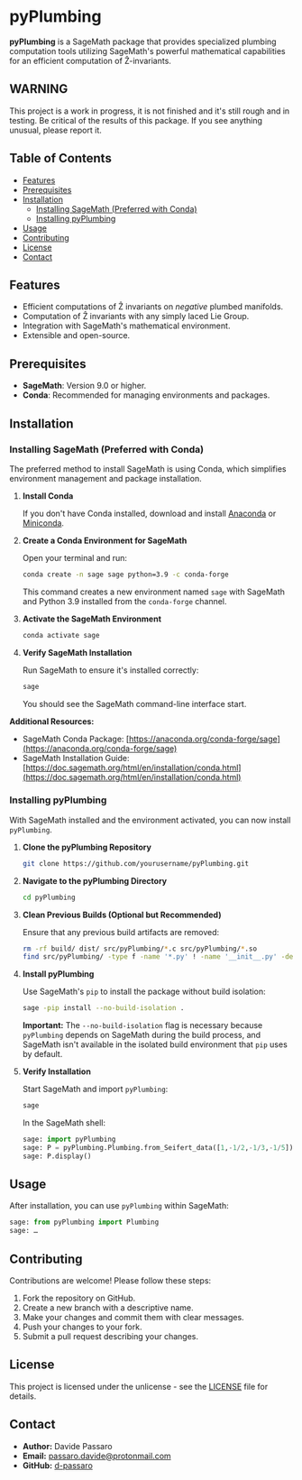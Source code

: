 # pyPlumbing

**pyPlumbing** is a SageMath package that provides specialized plumbing computation tools utilizing SageMath's powerful mathematical capabilities for an efficient computation of Ẑ-invariants.
## **WARNING**
This project is a work in progress, it is not finished and it's still rough and in testing. Be critical of the results of this package. If you see anything unusual, please report it.

## Table of Contents

- [Features](#features)
- [Prerequisites](#prerequisites)
- [Installation](#installation)
  - [Installing SageMath (Preferred with Conda)](#installing-sagemath-preferred-with-conda)
  - [Installing pyPlumbing](#installing-pyplumbing)
- [Usage](#usage)
- [Contributing](#contributing)
- [License](#license)
- [Contact](#contact)

## Features

- Efficient computations of Ẑ invariants on _negative_ plumbed manifolds.
- Computation of Ẑ invariants with any simply laced Lie Group.
- Integration with SageMath's mathematical environment.
- Extensible and open-source.

## Prerequisites

- **SageMath**: Version 9.0 or higher.
- **Conda**: Recommended for managing environments and packages.

## Installation

### Installing SageMath (Preferred with Conda)

The preferred method to install SageMath is using Conda, which simplifies environment management and package installation.

1. **Install Conda**

   If you don't have Conda installed, download and install [Anaconda](https://www.anaconda.com/products/distribution) or [Miniconda](https://docs.conda.io/en/latest/miniconda.html).

2. **Create a Conda Environment for SageMath**

   Open your terminal and run:

   ```bash
   conda create -n sage sage python=3.9 -c conda-forge
   ```

   This command creates a new environment named `sage` with SageMath and Python 3.9 installed from the `conda-forge` channel.

3. **Activate the SageMath Environment**

   ```bash
   conda activate sage
   ```

4. **Verify SageMath Installation**

   Run SageMath to ensure it's installed correctly:

   ```bash
   sage
   ```

   You should see the SageMath command-line interface start.

**Additional Resources:**

- SageMath Conda Package: [https://anaconda.org/conda-forge/sage](https://anaconda.org/conda-forge/sage)
- SageMath Installation Guide: [https://doc.sagemath.org/html/en/installation/conda.html](https://doc.sagemath.org/html/en/installation/conda.html)

### Installing pyPlumbing

With SageMath installed and the environment activated, you can now install `pyPlumbing`.

1. **Clone the pyPlumbing Repository**

   ```bash
   git clone https://github.com/yourusername/pyPlumbing.git
   ```

2. **Navigate to the pyPlumbing Directory**

   ```bash
   cd pyPlumbing
   ```

3. **Clean Previous Builds (Optional but Recommended)**

   Ensure that any previous build artifacts are removed:

   ```bash
   rm -rf build/ dist/ src/pyPlumbing/*.c src/pyPlumbing/*.so
   find src/pyPlumbing/ -type f -name '*.py' ! -name '__init__.py' -delete
   ```

4. **Install pyPlumbing**

   Use SageMath's `pip` to install the package without build isolation:

   ```bash
   sage -pip install --no-build-isolation .
   ```

   **Important:** The `--no-build-isolation` flag is necessary because `pyPlumbing` depends on SageMath during the build process, and SageMath isn't available in the isolated build environment that `pip` uses by default.

5. **Verify Installation**

   Start SageMath and import `pyPlumbing`:

   ```bash
   sage
   ```

   In the SageMath shell:

   ```python
   sage: import pyPlumbing
   sage: P = pyPlumbing.Plumbing.from_Seifert_data([1,-1/2,-1/3,-1/5])
   sage: P.display()
   ```

## Usage

After installation, you can use `pyPlumbing` within SageMath:

```python
sage: from pyPlumbing import Plumbing
sage: …
```

## Contributing

Contributions are welcome! Please follow these steps:

1. Fork the repository on GitHub.
2. Create a new branch with a descriptive name.
3. Make your changes and commit them with clear messages.
4. Push your changes to your fork.
5. Submit a pull request describing your changes.

## License

This project is licensed under the unlicense - see the [LICENSE](LICENSE) file for details.

## Contact

- **Author:** Davide Passaro
- **Email:** [passaro.davide@protonmail.com](mailto:passaro.davide@protonmail.com)
- **GitHub:** [d-passaro](https://github.com/d-passaro)
